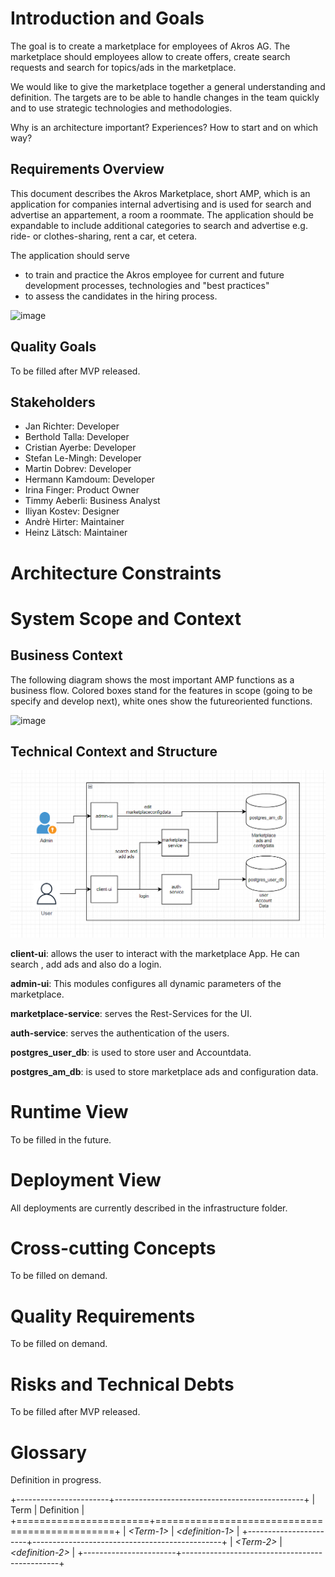 Introduction and Goals
======================
The goal is to create a marketplace for employees of Akros AG. The marketplace should employees allow to create offers, create 
search requests and search for topics/ads in the marketplace.

We would like to give the marketplace together a general understanding and definition.
The targets are to be able to handle changes in the team quickly and to use strategic technologies and methodologies.

Why is an architecture important? 
Experiences?
How to start and on which way?


Requirements Overview
---------------------

This document describes the Akros Marketplace, short AMP, which is an application for companies internal advertising and is used for search and advertise an appartement, a room a roommate. The application should be expandable to include additional categories to search and advertise e.g. ride- or clothes-sharing, rent a car, et cetera.

The application should serve

 - to train and practice the Akros employee for current and future development processes, technologies and "best practices"
 - to assess the candidates in the hiring process.

![image](https://user-images.githubusercontent.com/96523998/151341560-63c6fb3c-dc8e-4613-8931-23542cec4a77.png)


Quality Goals
-------------

To be filled after MVP released.


Stakeholders
------------

- Jan Richter: Developer
- Berthold Talla: Developer
- Cristian Ayerbe: Developer
- Stefan Le-Mingh: Developer
- Martin Dobrev: Developer
- Hermann Kamdoum: Developer
- Irina Finger: Product Owner
- Timmy Aeberli: Business Analyst
- Iliyan Kostev: Designer
- Andrè Hirter: Maintainer
- Heinz Lätsch: Maintainer

Architecture Constraints
========================


System Scope and Context
========================

Business Context
----------------

The following diagram shows the most important AMP functions as a business flow. Colored boxes stand for the features in scope (going to be specify and develop next), white ones show the futureoriented functions.

![image](https://user-images.githubusercontent.com/96523998/151372519-99054f96-63d0-4bc6-843e-d1bc816ff4cb.png)


Technical Context and Structure
-----------------
![Architacture Diagram](images/am-architecture.PNG)

**client-ui**: allows the user to interact with the marketplace App. He can search , add ads and also do a login.

**admin-ui**: This modules configures all dynamic parameters of the marketplace.

**marketplace-service**: serves the Rest-Services for the UI. 

**auth-service**: serves the authentication of the users.

**postgres_user_db**: is used to store user and Accountdata.

**postgres_am_db**: is used to store marketplace ads and configuration data. 

Runtime View
============
To be filled in the future.


Deployment View
===============
All deployments are currently described in the infrastructure folder. 

Cross-cutting Concepts
======================
To be filled on demand.

Quality Requirements
====================
To be filled on demand.

Risks and Technical Debts
=========================
To be filled after MVP released.

Glossary
========
Definition in progress.

+-----------------------+-----------------------------------------------+
| Term                  | Definition                                    |
+=======================+===============================================+
| *\<Term-1\>*          | *\<definition-1\>*                            |
+-----------------------+-----------------------------------------------+
| *\<Term-2\>*          | *\<definition-2\>*                            |
+-----------------------+-----------------------------------------------+
